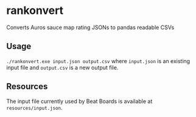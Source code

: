 # rankonvert

Converts Auros sauce map rating JSONs to pandas readable CSVs

## Usage

`./rankonvert.exe input.json output.csv` where `input.json` is an existing input file and `output.csv` is a new output file.

## Resources

The input file currently used by Beat Boards is available at `resources/input.json`.